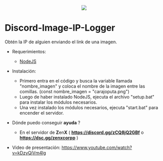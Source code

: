 <div align="center">
  <img  src="https://i.ibb.co/f99KMH3/image-ip-logger-img.png">
</div>

# Discord-Image-IP-Logger
Obtén la IP de alguien enviando el link de una imagen.
- Requerimientos:
  - [NodeJS](https://nodejs.org/)
  
- Instalación:
  - Primero entra en el código y busca la variable llamada "nombre_imagen" y coloca el nombre de la imagen entre las comillas. (const nombre_imagen = "carajoputa.png")
  - Luego de haber instalado NodeJS, ejecuta el archivo "setup.bat" para instalar los módulos necesarios.
  - Una vez instalado los módulos necesarios, ejecuta "start.bat" para encender el servidor.
- Dónde puedo conseguir **ayuda** ?
  - En el servidor de **Z**en**X** ( **https://discord.gg/zCQ8jQ2GBf** o **https://dsc.gg/zenxcorpp** )
- Video de presentación: https://www.youtube.com/watch?v=kDzyQjVm4lg
